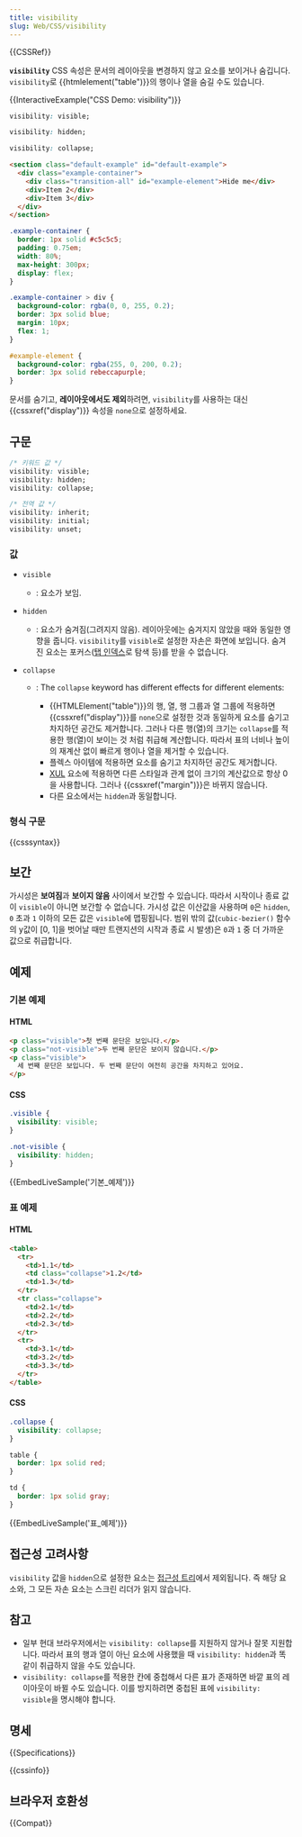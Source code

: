 ```yaml
---
title: visibility
slug: Web/CSS/visibility
---
```


{{CSSRef}}

**`visibility`** CSS 속성은 문서의 레이아웃을 변경하지 않고 요소를 보이거나 숨깁니다. `visibility`로 {{htmlelement("table")}}의 행이나 열을 숨길 수도 있습니다.

{{InteractiveExample("CSS Demo: visibility")}}

```css interactive-example-choice
visibility: visible;
```

```css interactive-example-choice
visibility: hidden;
```

```css interactive-example-choice
visibility: collapse;
```

```html interactive-example
<section class="default-example" id="default-example">
  <div class="example-container">
    <div class="transition-all" id="example-element">Hide me</div>
    <div>Item 2</div>
    <div>Item 3</div>
  </div>
</section>
```

```css interactive-example
.example-container {
  border: 1px solid #c5c5c5;
  padding: 0.75em;
  width: 80%;
  max-height: 300px;
  display: flex;
}

.example-container > div {
  background-color: rgba(0, 0, 255, 0.2);
  border: 3px solid blue;
  margin: 10px;
  flex: 1;
}

#example-element {
  background-color: rgba(255, 0, 200, 0.2);
  border: 3px solid rebeccapurple;
}
```

문서를 숨기고, **레이아웃에서도 제외**하려면, `visibility`를 사용하는 대신 {{cssxref("display")}} 속성을 `none`으로 설정하세요.

## 구문

```css
/* 키워드 값 */
visibility: visible;
visibility: hidden;
visibility: collapse;

/* 전역 값 */
visibility: inherit;
visibility: initial;
visibility: unset;
```

### 값

- `visible`
  - : 요소가 보임.
- `hidden`

  - : 요소가 숨겨짐(그려지지 않음). 레이아웃에는 숨겨지지 않았을 때와 동일한 영향을 줍니다. `visibility`를 `visible`로 설정한 자손은 화면에 보입니다. 숨겨진 요소는 포커스([탭 인덱스](/ko/docs/Web/HTML/Reference/Global_attributes/tabindex)로 탐색 등)를 받을 수 없습니다.

- `collapse`

  - : The `collapse` keyword has different effects for different elements:

    - {{HTMLElement("table")}}의 행, 열, 행 그룹과 열 그룹에 적용하면 {{cssxref("display")}}를 `none`으로 설정한 것과 동일하게 요소를 숨기고 차지하던 공간도 제거합니다. 그러나 다른 행(열)의 크기는 `collapse`를 적용한 행(열)이 보이는 것 처럼 취급해 계산합니다. 따라서 표의 너비나 높이의 재계산 없이 빠르게 행이나 열을 제거할 수 있습니다.
    - 플렉스 아이템에 적용하면 요소를 숨기고 차지하던 공간도 제거합니다.
    - [XUL](/ko/docs/Mozilla/Tech/XUL) 요소에 적용하면 다른 스타일과 관계 없이 크기의 계산값으로 항상 0을 사용합니다. 그러나 {{cssxref("margin")}}은 바뀌지 않습니다.
    - 다른 요소에서는 `hidden`과 동일합니다.

### 형식 구문

{{csssyntax}}

## 보간

가시성은 **보여짐**과 **보이지 않음** 사이에서 보간할 수 있습니다. 따라서 시작이나 종료 값이 `visible`이 아니면 보간할 수 없습니다. 가시성 값은 이산값을 사용하며 `0`은 `hidden`, `0` 초과 `1` 이하의 모든 값은 `visible`에 맵핑됩니다. 범위 밖의 값(`cubic-bezier()` 함수의 y값이 \[0, 1]을 벗어날 때만 트랜지션의 시작과 종료 시 발생)은 `0`과 `1` 중 더 가까운 값으로 취급합니다.

## 예제

### 기본 예제

#### HTML

```html
<p class="visible">첫 번째 문단은 보입니다.</p>
<p class="not-visible">두 번째 문단은 보이지 않습니다.</p>
<p class="visible">
  세 번째 문단은 보입니다. 두 번째 문단이 여전히 공간을 차지하고 있어요.
</p>
```

#### CSS

```css
.visible {
  visibility: visible;
}

.not-visible {
  visibility: hidden;
}
```

{{EmbedLiveSample('기본_예제')}}

### 표 예제

#### HTML

```html
<table>
  <tr>
    <td>1.1</td>
    <td class="collapse">1.2</td>
    <td>1.3</td>
  </tr>
  <tr class="collapse">
    <td>2.1</td>
    <td>2.2</td>
    <td>2.3</td>
  </tr>
  <tr>
    <td>3.1</td>
    <td>3.2</td>
    <td>3.3</td>
  </tr>
</table>
```

#### CSS

```css
.collapse {
  visibility: collapse;
}

table {
  border: 1px solid red;
}

td {
  border: 1px solid gray;
}
```

{{EmbedLiveSample('표_예제')}}

## 접근성 고려사항

`visibility` 값을 `hidden`으로 설정한 요소는 [접근성 트리](/ko/docs/Learn_web_development/Core/Accessibility/What_is_accessibility#accessibility_apis)에서 제외됩니다. 즉 해당 요소와, 그 모든 자손 요소는 스크린 리더가 읽지 않습니다.

## 참고

- 일부 현대 브라우저에서는 `visibility: collapse`를 지원하지 않거나 잘못 지원합니다. 따라서 표의 행과 열이 아닌 요소에 사용했을 때 `visibility: hidden`과 똑같이 취급하지 않을 수도 있습니다.
- `visibility: collapse`를 적용한 칸에 중첩해서 다른 표가 존재하면 바깥 표의 레이아웃이 바뀔 수도 있습니다. 이를 방지하려면 중첩된 표에 `visibility: visible`을 명시해야 합니다.

## 명세

{{Specifications}}

{{cssinfo}}

## 브라우저 호환성

{{Compat}}
